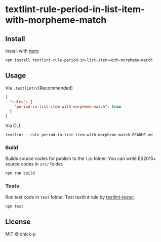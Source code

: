 # textlint-rule-period-in-list-item-with-morpheme-match

## Install

Install with [npm](https://www.npmjs.com/):

    npm install textlint-rule-period-in-list-item-with-morpheme-match

## Usage

Via `.textlintrc`(Recommended)

```json
{
  "rules": {
    "period-in-list-item-with-morpheme-match": true
  }
}
```

Via CLI

```
textlint --rule period-in-list-item-with-morpheme-match README.md
```

### Build

Builds source codes for publish to the `lib` folder.
You can write ES2015+ source codes in `src/` folder.

    npm run build

### Tests

Run test code in `test` folder.
Test textlint rule by [textlint-tester](https://github.com/textlint/textlint-tester).

    npm test

## License

MIT © chick-p
